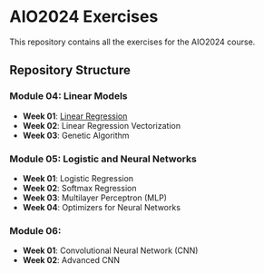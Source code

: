 # AIO2024 Exercises

This repository contains all the exercises for the AIO2024 course.

## Repository Structure

### Module 04: Linear Models
- **Week 01**: [Linear Regression](https://github.com/Nhutan410/AIO-Exercise/tree/master/module04/week01_linear_regression)
- **Week 02**: Linear Regression Vectorization
- **Week 03**: Genetic Algorithm

### Module 05: Logistic and Neural Networks
- **Week 01**: Logistic Regression
- **Week 02**: Softmax Regression
- **Week 03**: Multilayer Perceptron (MLP)
- **Week 04**: Optimizers for Neural Networks

### Module 06:
- **Week 01**: Convolutional Neural Network (CNN)
- **Week 02**: Advanced CNN

